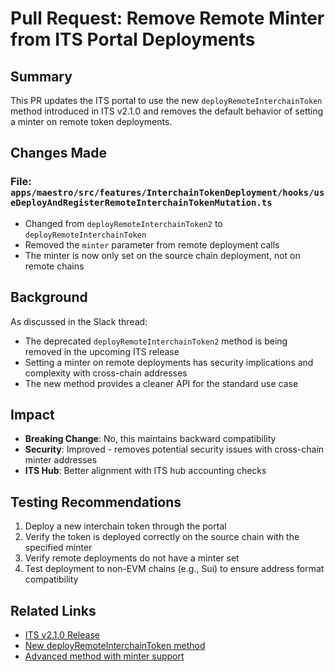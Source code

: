 # Pull Request: Remove Remote Minter from ITS Portal Deployments

## Summary
This PR updates the ITS portal to use the new `deployRemoteInterchainToken` method introduced in ITS v2.1.0 and removes the default behavior of setting a minter on remote token deployments.

## Changes Made

### File: `apps/maestro/src/features/InterchainTokenDeployment/hooks/useDeployAndRegisterRemoteInterchainTokenMutation.ts`
- Changed from `deployRemoteInterchainToken2` to `deployRemoteInterchainToken`
- Removed the `minter` parameter from remote deployment calls
- The minter is now only set on the source chain deployment, not on remote chains

## Background
As discussed in the Slack thread:
- The deprecated `deployRemoteInterchainToken2` method is being removed in the upcoming ITS release
- Setting a minter on remote deployments has security implications and complexity with cross-chain addresses
- The new method provides a cleaner API for the standard use case

## Impact
- **Breaking Change**: No, this maintains backward compatibility
- **Security**: Improved - removes potential security issues with cross-chain minter addresses
- **ITS Hub**: Better alignment with ITS hub accounting checks

## Testing Recommendations
1. Deploy a new interchain token through the portal
2. Verify the token is deployed correctly on the source chain with the specified minter
3. Verify remote deployments do not have a minter set
4. Test deployment to non-EVM chains (e.g., Sui) to ensure address format compatibility

## Related Links
- [ITS v2.1.0 Release](https://github.com/axelarnetwork/interchain-token-service/blob/v2.1.0/contracts/interfaces/IInterchainTokenFactory.sol#L122)
- [New deployRemoteInterchainToken method](https://github.com/axelarnetwork/interchain-token-service/blob/v2.1.0/contracts/interfaces/IInterchainTokenFactory.sol#L122)
- [Advanced method with minter support](https://github.com/axelarnetwork/interchain-token-service/blob/v2.1.0/contracts/interfaces/IInterchainTokenFactory.sol#L139)